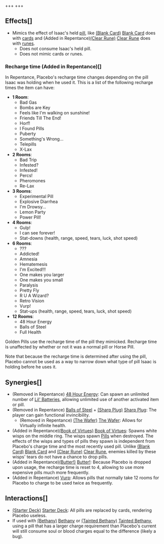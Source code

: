 +++
+++

Effects[]
---------


* Mimics the effect of Isaac's held [pill](/wiki/Pill "Pill"), like [(Blank Card)](/wiki/Blank_Card "Blank Card") [Blank Card](/wiki/Blank_Card "Blank Card") does with [cards](/wiki/Cards_and_Runes#Cards "Cards and Runes") and (Added in Repentance)[(Clear Rune)](/wiki/Clear_Rune "Clear Rune") [Clear Rune](/wiki/Clear_Rune "Clear Rune") does with [runes](/wiki/Cards_and_Runes#Runes "Cards and Runes").
	+ Does not consume Isaac's held pill.
	+ Does not mimic cards or runes.


### Recharge time (Added in Repentance)[]


In Repentance, Placebo's recharge time changes depending on the pill Isaac was holding when he used it. This is a list of the following recharge times the item can have:



* **1 Room**:
	+ Bad Gas
	+ Bombs are Key
	+ Feels like I'm walking on sunshine!
	+ Friends Till The End!
	+ Horf!
	+ I Found Pills
	+ Puberty
	+ Something's Wrong...
	+ Telepills
	+ X-Lax
* **2 Rooms**:
	+ Bad Trip
	+ Infested?
	+ Infested!
	+ Percs!
	+ Pheromones
	+ Re-Lax
* **3 Rooms**:
	+ Experimental Pill
	+ Explosive Diarrhea
	+ I'm Drowsy...
	+ Lemon Party
	+ Power Pill!
* **4 Rooms**:
	+ Gulp!
	+ I can see forever!
	+ Stat-downs (health, range, speed, tears, luck, shot speed)
* **6 Rooms**:
	+ ???
	+ Addicted!
	+ Amnesia
	+ Hematemesis
	+ I'm Excited!!!
	+ One makes you larger
	+ One makes you small
	+ Paralysis
	+ Pretty Fly
	+ R U A Wizard?
	+ Retro Vision
	+ Vurp!
	+ Stat-ups (health, range, speed, tears, luck, shot speed)
* **12 Rooms**:
	+ 48 Hour Energy
	+ Balls of Steel
	+ Full Health


Golden Pills use the recharge time of the pill they mimicked. Recharge time is unaffected by whether or not it was a normal pill or Horse Pill.


Note that because the recharge time is determined after using the pill, Placebo cannot be used as a way to narrow down what type of pill Isaac is holding before he uses it.



Synergies[]
-----------


* (Removed in Repentance) [48 Hour Energy](/wiki/Pills#Pill_Effects "Pills"): Can spawn an unlimited number of [Lil' Batteries](/wiki/Batteries "Batteries"), allowing unlimited use of another activated item or pill.
* (Removed in Repentance) [Balls of Steel](/wiki/Pills#Pill_Effects "Pills") + [(Sharp Plug)](/wiki/Sharp_Plug "Sharp Plug") [Sharp Plug](/wiki/Sharp_Plug "Sharp Plug"): The player can gain functional invincibility.
	+ (Removed in Repentance) [(The Wafer)](/wiki/The_Wafer "The Wafer") [The Wafer](/wiki/The_Wafer "The Wafer"): Allows for Virtually infinite health.
* (Added in Repentance)[(Book of Virtues)](/wiki/Book_of_Virtues "Book of Virtues") [Book of Virtues](/wiki/Book_of_Virtues "Book of Virtues"): Spawns white wisps on the middle ring. The wisps spawn [Pills](/wiki/Pill "Pill") when destroyed. The effects of the wisps and types of pills they spawn is independent from Placebo's charge time and the most recently used pill. Unlike [(Blank Card)](/wiki/Blank_Card "Blank Card") [Blank Card](/wiki/Blank_Card "Blank Card") and [(Clear Rune)](/wiki/Clear_Rune "Clear Rune") [Clear Rune](/wiki/Clear_Rune "Clear Rune"), enemies killed by these wisps' tears do not have a chance to drop pills.
* (Added in Repentance)[(Butter!)](/wiki/Butter! "Butter!") [Butter!](/wiki/Butter! "Butter!"): Because Placebo is dropped upon usage, the recharge time is reset to 4, allowing to use more expensive pills much more frequently.
* (Added in Repentance) [Vurp](/wiki/Pills#Pill_Effects "Pills"): Allows pills that normally take 12 rooms for Placebo to charge to be used twice as frequently.


Interactions[]
--------------


* [(Starter Deck)](/wiki/Starter_Deck "Starter Deck") [Starter Deck](/wiki/Starter_Deck "Starter Deck"): All pills are replaced by cards, rendering Placebo useless.
* If used with  [(Bethany)](/wiki/Bethany "Bethany") [Bethany](/wiki/Bethany "Bethany") or  [(Tainted Bethany)](/wiki/Tainted_Bethany "Tainted Bethany") [Tainted Bethany](/wiki/Tainted_Bethany "Tainted Bethany"), using a pill that has a larger charge requirement than Placebo's current will still consume soul or blood charges equal to the difference (likely a bug).


